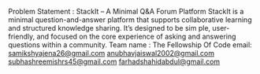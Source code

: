 Problem Statement : StackIt – A Minimal Q&A Forum Platform
StackIt is a minimal question-and-answer platform that supports collaborative
learning and structured knowledge sharing. It’s designed to be sim ple, user- friendly,
and focused on the core experience of asking and answering questions within a
community.
Team name : The Fellowship Of Code
email: samikshyajena26@gmail.com
anubhavjaiswal2002@gmail.com
subhashreemishrs45@gmail.com
farhadshahidabdul@gmail.com

